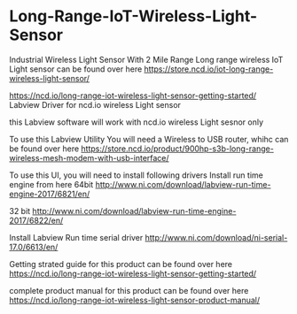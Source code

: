 # Long-Range-IoT-Wireless-Light-Sensor
Industrial Wireless Light Sensor With 2 Mile Range
Long range wireless IoT Light sensor can be found over here https://store.ncd.io/iot-long-range-wireless-light-sensor/

https://ncd.io/long-range-iot-wireless-light-sensor-getting-started/ Labview Driver for ncd.io wireless Light sensor

this Labview software will work with ncd.io wireless Light sesnor only

To use this Labview Utility You will need a Wireless to USB router, whihc can be found over here https://store.ncd.io/product/900hp-s3b-long-range-wireless-mesh-modem-with-usb-interface/

To use this UI, you will need to install following drivers Install run time engine from here 64bit http://www.ni.com/download/labview-run-time-engine-2017/6821/en/

32 bit http://www.ni.com/download/labview-run-time-engine-2017/6822/en/

Install Labview Run time serial driver http://www.ni.com/download/ni-serial-17.0/6613/en/

Getting strated guide for this product can be found over here https://ncd.io/long-range-iot-wireless-light-sensor-getting-started/

complete product manual for this product can be found over here https://ncd.io/long-range-iot-wireless-light-sensor-product-manual/
